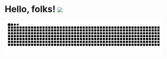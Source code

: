 # Hello, folks! <img src="https://raw.githubusercontent.com/MartinHeinz/MartinHeinz/master/wave.gif" width="30px">

![snake gif](https://github.com/whatiskeptiname/whatiskeptiname/blob/output/github-contribution-grid-snake.svg)
